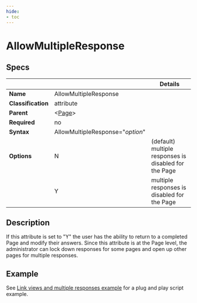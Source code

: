 ```yaml
---
hide:
- toc
---
```

# AllowMultipleResponse

## Specs

| ||Details|
|---|---|---|
| **Name** | AllowMultipleResponse ||
| **Classification** | attribute ||
| **Parent** | <[Page](index.md)\> ||
| **Required** | no ||
| **Syntax** | AllowMultipleResponse="*option*" |  |
| **Options** | N | (default) multiple responses is disabled for the Page |
|             | Y | multiple responses is disabled for the Page |

## Description

If this attribute is set to "Y" the user has the ability to return to a completed Page and modify their answers.
Since this attribute is at the Page level, the administrator can lock down responses for some pages and open up 
other pages for multiple responses.

## Example

See [Link views and multiple responses example](../../examples/example_link_multipleresponse.md#script-example) for a plug and play script example.
